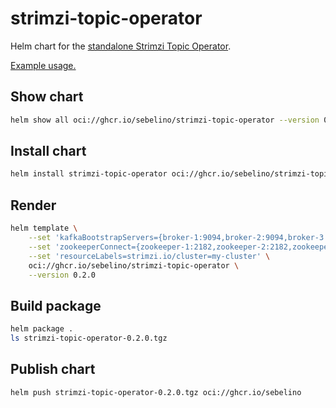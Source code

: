 # strimzi-topic-operator

Helm chart for the
[standalone Strimzi Topic Operator](https://github.com/strimzi/strimzi-kafka-operator/tree/0.32.0/install/topic-operator).

[Example usage.](https://github.com/algodx-ab/eks-blueprints-add-ons/blob/d4441134c2cf576a9f138643a522eefe8b758553/add-ons/strimzi-topic-operator/Chart.yaml)

## Show chart
```bash
helm show all oci://ghcr.io/sebelino/strimzi-topic-operator --version 0.2.0
```

## Install chart
```bash
helm install strimzi-topic-operator oci://ghcr.io/sebelino/strimzi-topic-operator --namespace strimzi --version 0.2.0
```

## Render

```bash
helm template \
    --set 'kafkaBootstrapServers={broker-1:9094,broker-2:9094,broker-3:9094}' \
    --set 'zookeeperConnect={zookeeper-1:2182,zookeeper-2:2182,zookeeper-3:2182}' \
    --set 'resourceLabels=strimzi.io/cluster=my-cluster' \
    oci://ghcr.io/sebelino/strimzi-topic-operator \
    --version 0.2.0
```

## Build package
```bash
helm package .
ls strimzi-topic-operator-0.2.0.tgz
```

## Publish chart
```bash
helm push strimzi-topic-operator-0.2.0.tgz oci://ghcr.io/sebelino
```
